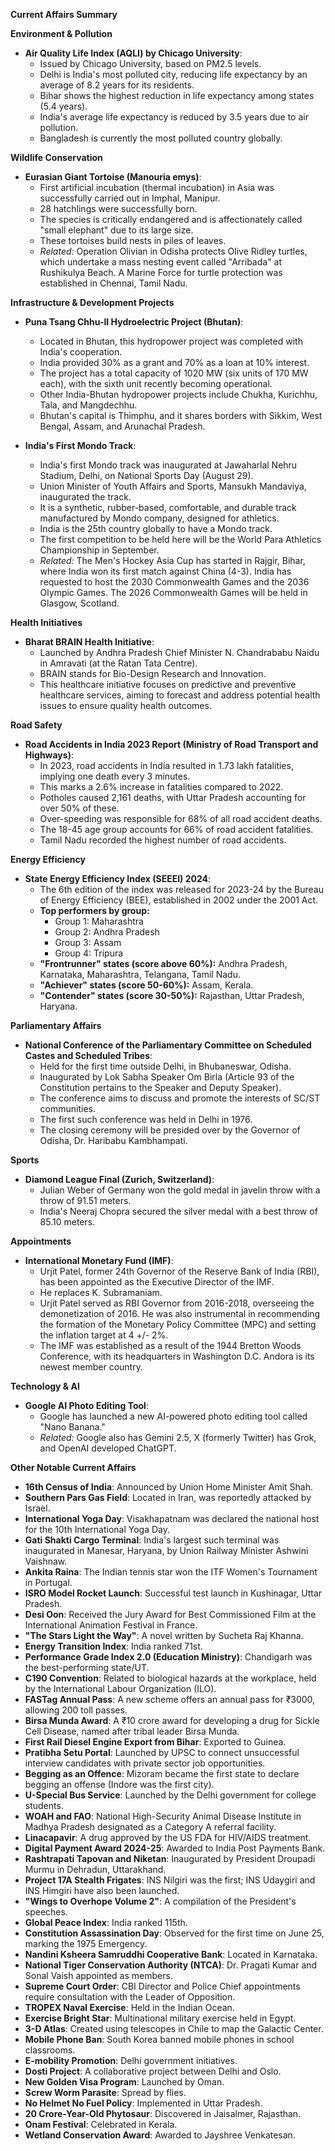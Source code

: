 **Current Affairs Summary**

**Environment & Pollution**

*   **Air Quality Life Index (AQLI) by Chicago University**:
    *   Issued by Chicago University, based on PM2.5 levels.
    *   Delhi is India's most polluted city, reducing life expectancy by an average of 8.2 years for its residents.
    *   Bihar shows the highest reduction in life expectancy among states (5.4 years).
    *   India's average life expectancy is reduced by 3.5 years due to air pollution.
    *   Bangladesh is currently the most polluted country globally.

**Wildlife Conservation**

*   **Eurasian Giant Tortoise (Manouria emys)**:
    *   First artificial incubation (thermal incubation) in Asia was successfully carried out in Imphal, Manipur.
    *   28 hatchlings were successfully born.
    *   The species is critically endangered and is affectionately called "small elephant" due to its large size.
    *   These tortoises build nests in piles of leaves.
    *   *Related:* Operation Olivian in Odisha protects Olive Ridley turtles, which undertake a mass nesting event called "Arribada" at Rushikulya Beach. A Marine Force for turtle protection was established in Chennai, Tamil Nadu.

**Infrastructure & Development Projects**

*   **Puna Tsang Chhu-II Hydroelectric Project (Bhutan)**:
    *   Located in Bhutan, this hydropower project was completed with India's cooperation.
    *   India provided 30% as a grant and 70% as a loan at 10% interest.
    *   The project has a total capacity of 1020 MW (six units of 170 MW each), with the sixth unit recently becoming operational.
    *   Other India-Bhutan hydropower projects include Chukha, Kurichhu, Tala, and Mangdechhu.
    *   Bhutan's capital is Thimphu, and it shares borders with Sikkim, West Bengal, Assam, and Arunachal Pradesh.

*   **India's First Mondo Track**:
    *   India's first Mondo track was inaugurated at Jawaharlal Nehru Stadium, Delhi, on National Sports Day (August 29).
    *   Union Minister of Youth Affairs and Sports, Mansukh Mandaviya, inaugurated the track.
    *   It is a synthetic, rubber-based, comfortable, and durable track manufactured by Mondo company, designed for athletics.
    *   India is the 25th country globally to have a Mondo track.
    *   The first competition to be held here will be the World Para Athletics Championship in September.
    *   *Related:* The Men's Hockey Asia Cup has started in Rajgir, Bihar, where India won its first match against China (4-3). India has requested to host the 2030 Commonwealth Games and the 2036 Olympic Games. The 2026 Commonwealth Games will be held in Glasgow, Scotland.

**Health Initiatives**

*   **Bharat BRAIN Health Initiative**:
    *   Launched by Andhra Pradesh Chief Minister N. Chandrababu Naidu in Amravati (at the Ratan Tata Centre).
    *   BRAIN stands for Bio-Design Research and Innovation.
    *   This healthcare initiative focuses on predictive and preventive healthcare services, aiming to forecast and address potential health issues to ensure quality health outcomes.

**Road Safety**

*   **Road Accidents in India 2023 Report (Ministry of Road Transport and Highways)**:
    *   In 2023, road accidents in India resulted in 1.73 lakh fatalities, implying one death every 3 minutes.
    *   This marks a 2.6% increase in fatalities compared to 2022.
    *   Potholes caused 2,161 deaths, with Uttar Pradesh accounting for over 50% of these.
    *   Over-speeding was responsible for 68% of all road accident deaths.
    *   The 18-45 age group accounts for 66% of road accident fatalities.
    *   Tamil Nadu recorded the highest number of road accidents.

**Energy Efficiency**

*   **State Energy Efficiency Index (SEEEI) 2024**:
    *   The 6th edition of the index was released for 2023-24 by the Bureau of Energy Efficiency (BEE), established in 2002 under the 2001 Act.
    *   **Top performers by group:**
        *   Group 1: Maharashtra
        *   Group 2: Andhra Pradesh
        *   Group 3: Assam
        *   Group 4: Tripura
    *   **"Frontrunner" states (score above 60%):** Andhra Pradesh, Karnataka, Maharashtra, Telangana, Tamil Nadu.
    *   **"Achiever" states (score 50-60%):** Assam, Kerala.
    *   **"Contender" states (score 30-50%):** Rajasthan, Uttar Pradesh, Haryana.

**Parliamentary Affairs**

*   **National Conference of the Parliamentary Committee on Scheduled Castes and Scheduled Tribes**:
    *   Held for the first time outside Delhi, in Bhubaneswar, Odisha.
    *   Inaugurated by Lok Sabha Speaker Om Birla (Article 93 of the Constitution pertains to the Speaker and Deputy Speaker).
    *   The conference aims to discuss and promote the interests of SC/ST communities.
    *   The first such conference was held in Delhi in 1976.
    *   The closing ceremony will be presided over by the Governor of Odisha, Dr. Haribabu Kambhampati.

**Sports**

*   **Diamond League Final (Zurich, Switzerland)**:
    *   Julian Weber of Germany won the gold medal in javelin throw with a throw of 91.51 meters.
    *   India's Neeraj Chopra secured the silver medal with a best throw of 85.10 meters.

**Appointments**

*   **International Monetary Fund (IMF)**:
    *   Urjit Patel, former 24th Governor of the Reserve Bank of India (RBI), has been appointed as the Executive Director of the IMF.
    *   He replaces K. Subramaniam.
    *   Urjit Patel served as RBI Governor from 2016-2018, overseeing the demonetization of 2016. He was also instrumental in recommending the formation of the Monetary Policy Committee (MPC) and setting the inflation target at 4 +/- 2%.
    *   The IMF was established as a result of the 1944 Bretton Woods Conference, with its headquarters in Washington D.C. Andora is its newest member country.

**Technology & AI**

*   **Google AI Photo Editing Tool**:
    *   Google has launched a new AI-powered photo editing tool called "Nano Banana."
    *   *Related:* Google also has Gemini 2.5, X (formerly Twitter) has Grok, and OpenAI developed ChatGPT.

**Other Notable Current Affairs**

*   **16th Census of India**: Announced by Union Home Minister Amit Shah.
*   **Southern Pars Gas Field**: Located in Iran, was reportedly attacked by Israel.
*   **International Yoga Day**: Visakhapatnam was declared the national host for the 10th International Yoga Day.
*   **Gati Shakti Cargo Terminal**: India's largest such terminal was inaugurated in Manesar, Haryana, by Union Railway Minister Ashwini Vaishnaw.
*   **Ankita Raina**: The Indian tennis star won the ITF Women's Tournament in Portugal.
*   **ISRO Model Rocket Launch**: Successful test launch in Kushinagar, Uttar Pradesh.
*   **Desi Oon**: Received the Jury Award for Best Commissioned Film at the International Animation Festival in France.
*   **"The Stars Light the Way"**: A novel written by Sucheta Raj Khanna.
*   **Energy Transition Index**: India ranked 71st.
*   **Performance Grade Index 2.0 (Education Ministry)**: Chandigarh was the best-performing state/UT.
*   **C190 Convention**: Related to biological hazards at the workplace, held by the International Labour Organization (ILO).
*   **FASTag Annual Pass**: A new scheme offers an annual pass for ₹3000, allowing 200 toll passes.
*   **Birsa Munda Award**: A ₹10 crore award for developing a drug for Sickle Cell Disease, named after tribal leader Birsa Munda.
*   **First Rail Diesel Engine Export from Bihar**: Exported to Guinea.
*   **Pratibha Setu Portal**: Launched by UPSC to connect unsuccessful interview candidates with private sector job opportunities.
*   **Begging as an Offence**: Mizoram became the first state to declare begging an offense (Indore was the first city).
*   **U-Special Bus Service**: Launched by the Delhi government for college students.
*   **WOAH and FAO**: National High-Security Animal Disease Institute in Madhya Pradesh designated as a Category A referral facility.
*   **Linacapavir**: A drug approved by the US FDA for HIV/AIDS treatment.
*   **Digital Payment Award 2024-25**: Awarded to India Post Payments Bank.
*   **Rashtrapati Tapovan and Niketan**: Inaugurated by President Droupadi Murmu in Dehradun, Uttarakhand.
*   **Project 17A Stealth Frigates**: INS Nilgiri was the first; INS Udaygiri and INS Himgiri have also been launched.
*   **"Wings to Overhope Volume 2"**: A compilation of the President's speeches.
*   **Global Peace Index**: India ranked 115th.
*   **Constitution Assassination Day**: Observed for the first time on June 25, marking the 1975 Emergency.
*   **Nandini Ksheera Samruddhi Cooperative Bank**: Located in Karnataka.
*   **National Tiger Conservation Authority (NTCA)**: Dr. Pragati Kumar and Sonal Vaish appointed as members.
*   **Supreme Court Order**: CBI Director and Police Chief appointments require consultation with the Leader of Opposition.
*   **TROPEX Naval Exercise**: Held in the Indian Ocean.
*   **Exercise Bright Star**: Multinational military exercise held in Egypt.
*   **3-D Atlas**: Created using telescopes in Chile to map the Galactic Center.
*   **Mobile Phone Ban**: South Korea banned mobile phones in school classrooms.
*   **E-mobility Promotion**: Delhi government initiatives.
*   **Dosti Project**: A collaborative project between Delhi and Oslo.
*   **New Golden Visa Program**: Launched by Oman.
*   **Screw Worm Parasite**: Spread by flies.
*   **No Helmet No Fuel Policy**: Implemented in Uttar Pradesh.
*   **20 Crore-Year-Old Phytosaur**: Discovered in Jaisalmer, Rajasthan.
*   **Onam Festival**: Celebrated in Kerala.
*   **Wetland Conservation Award**: Awarded to Jayshree Venkatesan.